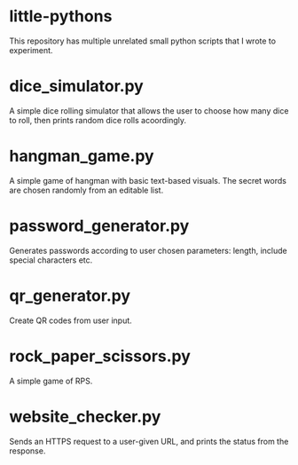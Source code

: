 # little-pythons
This repository has multiple unrelated small python scripts that I wrote to experiment.


# dice_simulator.py
A simple dice rolling simulator that allows the user to choose how many dice to roll, then prints random dice rolls acoordingly.

# hangman_game.py
A simple game of hangman with basic text-based visuals. The secret words are chosen randomly from an editable list.

# password_generator.py
Generates passwords according to user chosen parameters: length, include special characters etc.

# qr_generator.py
Create QR codes from user input.

# rock_paper_scissors.py
A simple game of RPS.

# website_checker.py
Sends an HTTPS request to a user-given URL, and prints the status from the response.
